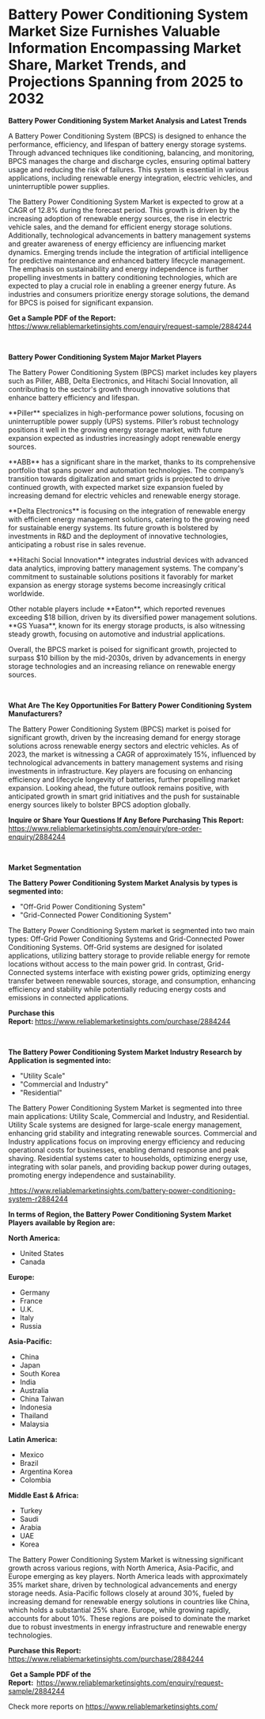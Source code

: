 <p><h1>Battery Power Conditioning System Market Size Furnishes Valuable Information Encompassing Market Share, Market Trends, and Projections Spanning from 2025 to 2032</h1></p><p><strong>Battery Power Conditioning System Market Analysis and Latest Trends</strong></p>
<p><p>A Battery Power Conditioning System (BPCS) is designed to enhance the performance, efficiency, and lifespan of battery energy storage systems. Through advanced techniques like conditioning, balancing, and monitoring, BPCS manages the charge and discharge cycles, ensuring optimal battery usage and reducing the risk of failures. This system is essential in various applications, including renewable energy integration, electric vehicles, and uninterruptible power supplies.</p><p>The Battery Power Conditioning System Market is expected to grow at a CAGR of 12.8% during the forecast period. This growth is driven by the increasing adoption of renewable energy sources, the rise in electric vehicle sales, and the demand for efficient energy storage solutions. Additionally, technological advancements in battery management systems and greater awareness of energy efficiency are influencing market dynamics. Emerging trends include the integration of artificial intelligence for predictive maintenance and enhanced battery lifecycle management. The emphasis on sustainability and energy independence is further propelling investments in battery conditioning technologies, which are expected to play a crucial role in enabling a greener energy future. As industries and consumers prioritize energy storage solutions, the demand for BPCS is poised for significant expansion.</p></p>
<p><strong>Get a Sample PDF of the Report:&nbsp;</strong> <a href="https://www.reliablemarketinsights.com/enquiry/request-sample/2884244?utm_campaign=2514&utm_medium=2&utm_source=Github&utm_content=ia&utm_term=13032025&utm_id=battery-power-conditioning-system">https://www.reliablemarketinsights.com/enquiry/request-sample/2884244</a></p>
<p>&nbsp;</p>
<p><strong>Battery Power Conditioning System Major Market Players</strong></p>
<p><p>The Battery Power Conditioning System (BPCS) market includes key players such as Piller, ABB, Delta Electronics, and Hitachi Social Innovation, all contributing to the sector's growth through innovative solutions that enhance battery efficiency and lifespan. </p><p>**Piller** specializes in high-performance power solutions, focusing on uninterruptible power supply (UPS) systems. Piller’s robust technology positions it well in the growing energy storage market, with future expansion expected as industries increasingly adopt renewable energy sources.</p><p>**ABB** has a significant share in the market, thanks to its comprehensive portfolio that spans power and automation technologies. The company’s transition towards digitalization and smart grids is projected to drive continued growth, with expected market size expansion fueled by increasing demand for electric vehicles and renewable energy storage.</p><p>**Delta Electronics** is focusing on the integration of renewable energy with efficient energy management solutions, catering to the growing need for sustainable energy systems. Its future growth is bolstered by investments in R&D and the deployment of innovative technologies, anticipating a robust rise in sales revenue.</p><p>**Hitachi Social Innovation** integrates industrial devices with advanced data analytics, improving battery management systems. The company's commitment to sustainable solutions positions it favorably for market expansion as energy storage systems become increasingly critical worldwide.</p><p>Other notable players include **Eaton**, which reported revenues exceeding $18 billion, driven by its diversified power management solutions. **GS Yuasa**, known for its energy storage products, is also witnessing steady growth, focusing on automotive and industrial applications.</p><p>Overall, the BPCS market is poised for significant growth, projected to surpass $10 billion by the mid-2030s, driven by advancements in energy storage technologies and an increasing reliance on renewable energy sources.</p></p>
<p>&nbsp;</p>
<p><strong>What Are The Key Opportunities For Battery Power Conditioning System Manufacturers?</strong></p>
<p><p>The Battery Power Conditioning System (BPCS) market is poised for significant growth, driven by the increasing demand for energy storage solutions across renewable energy sectors and electric vehicles. As of 2023, the market is witnessing a CAGR of approximately 15%, influenced by technological advancements in battery management systems and rising investments in infrastructure. Key players are focusing on enhancing efficiency and lifecycle longevity of batteries, further propelling market expansion. Looking ahead, the future outlook remains positive, with anticipated growth in smart grid initiatives and the push for sustainable energy sources likely to bolster BPCS adoption globally.</p></p>
<p><strong>Inquire or Share Your Questions If Any Before Purchasing This Report:</strong> <a href="https://www.reliablemarketinsights.com/enquiry/pre-order-enquiry/2884244?utm_campaign=2514&utm_medium=2&utm_source=Github&utm_content=ia&utm_term=13032025&utm_id=battery-power-conditioning-system">https://www.reliablemarketinsights.com/enquiry/pre-order-enquiry/2884244</a></p>
<p>&nbsp;</p>
<p><strong>Market Segmentation</strong></p>
<p><strong>The Battery Power Conditioning System Market Analysis by types is segmented into:</strong></p>
<p><ul><li>"Off-Grid Power Conditioning System"</li><li>"Grid-Connected Power Conditioning System"</li></ul></p>
<p><p>The Battery Power Conditioning System market is segmented into two main types: Off-Grid Power Conditioning Systems and Grid-Connected Power Conditioning Systems. Off-Grid systems are designed for isolated applications, utilizing battery storage to provide reliable energy for remote locations without access to the main power grid. In contrast, Grid-Connected systems interface with existing power grids, optimizing energy transfer between renewable sources, storage, and consumption, enhancing efficiency and stability while potentially reducing energy costs and emissions in connected applications.</p></p>
<p><strong>Purchase this Report:&nbsp;</strong><a href="https://www.reliablemarketinsights.com/purchase/2884244?utm_campaign=2514&utm_medium=2&utm_source=Github&utm_content=ia&utm_term=13032025&utm_id=battery-power-conditioning-system">https://www.reliablemarketinsights.com/purchase/2884244</a></p>
<p>&nbsp;</p>
<p><strong>The Battery Power Conditioning System Market Industry Research by Application is segmented into:</strong></p>
<p><ul><li>"Utility Scale"</li><li>"Commercial and Industry"</li><li>"Residential"</li></ul></p>
<p><p>The Battery Power Conditioning System Market is segmented into three main applications: Utility Scale, Commercial and Industry, and Residential. Utility Scale systems are designed for large-scale energy management, enhancing grid stability and integrating renewable sources. Commercial and Industry applications focus on improving energy efficiency and reducing operational costs for businesses, enabling demand response and peak shaving. Residential systems cater to households, optimizing energy use, integrating with solar panels, and providing backup power during outages, promoting energy independence and sustainability.</p></p>
<p><a href="https://www.reliablemarketinsights.com/battery-power-conditioning-system-r2884244?utm_campaign=2514&utm_medium=2&utm_source=Github&utm_content=ia&utm_term=13032025&utm_id=battery-power-conditioning-system">&nbsp;https://www.reliablemarketinsights.com/battery-power-conditioning-system-r2884244</a></p>
<p><strong>In terms of Region, the Battery Power Conditioning System Market Players available by Region are:</strong></p>
<p>
    <p> <strong> North America: </strong>
        <ul>
            <li>United States</li>
            <li>Canada</li>
        </ul>
        </p> 
    <p> <strong> Europe: </strong>
        <ul>
            <li>Germany</li>
            <li>France</li>
            <li>U.K.</li>
            <li>Italy</li>
            <li>Russia</li>
        </ul>
        </p> 
    <p> <strong> Asia-Pacific: </strong>
        <ul>
            <li>China</li>
            <li>Japan</li>
            <li>South Korea</li>
            <li>India</li>
            <li>Australia</li>
            <li>China Taiwan</li>
            <li>Indonesia</li>
            <li>Thailand</li>
            <li>Malaysia</li>
        </ul>
        </p> 
    <p> <strong> Latin America: </strong>
        <ul>
            <li>Mexico</li>
            <li>Brazil</li>
            <li>Argentina Korea</li>
            <li>Colombia</li>
        </ul>
        </p> 
    <p> <strong> Middle East & Africa: </strong>
        <ul>
            <li>Turkey</li>
            <li>Saudi</li>
            <li>Arabia</li>
            <li>UAE</li>
            <li>Korea</li>
        </ul>
    </p>
    </p>
<p><p>The Battery Power Conditioning System Market is witnessing significant growth across various regions, with North America, Asia-Pacific, and Europe emerging as key players. North America leads with approximately 35% market share, driven by technological advancements and energy storage needs. Asia-Pacific follows closely at around 30%, fueled by increasing demand for renewable energy solutions in countries like China, which holds a substantial 25% share. Europe, while growing rapidly, accounts for about 10%. These regions are poised to dominate the market due to robust investments in energy infrastructure and renewable energy technologies.</p></p>
<p><strong>Purchase this Report: </strong><a href="https://www.reliablemarketinsights.com/purchase/2884244?utm_campaign=2514&utm_medium=2&utm_source=Github&utm_content=ia&utm_term=13032025&utm_id=battery-power-conditioning-system">https://www.reliablemarketinsights.com/purchase/2884244</a></p>
<p>&nbsp;<strong>Get a Sample PDF of the Report:&nbsp;&nbsp;</strong><a href="https://www.reliablemarketinsights.com/enquiry/request-sample/2884244?utm_campaign=2514&utm_medium=2&utm_source=Github&utm_content=ia&utm_term=13032025&utm_id=battery-power-conditioning-system">https://www.reliablemarketinsights.com/enquiry/request-sample/2884244</a></p>
<p><strong></strong></p>
<p>Check more reports on <a href="https://www.reliablemarketinsights.com/?utm_campaign=2514&utm_medium=2&utm_source=Github&utm_content=ia&utm_term=13032025&utm_id=battery-power-conditioning-system">https://www.reliablemarketinsights.com/</a></p>